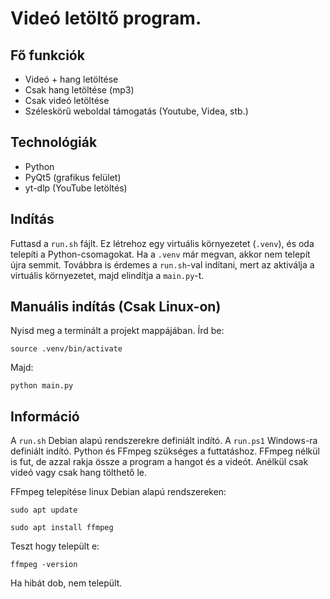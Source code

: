 # Videó letöltő program.

## Fő funkciók

* Videó + hang letöltése
* Csak hang letöltése (mp3)
* Csak videó letöltése
* Széleskörű weboldal támogatás (Youtube, Videa, stb.)

## Technológiák

* Python
* PyQt5 (grafikus felület)
* yt-dlp (YouTube letöltés)

## Indítás

Futtasd a `run.sh` fájlt. Ez létrehoz egy virtuális környezetet (`.venv`), és oda telepíti a Python-csomagokat.
Ha a `.venv` már megvan, akkor nem telepít újra semmit.
Továbbra is érdemes a `run.sh`-val indítani, mert az aktiválja a virtuális környezetet, majd elindítja a `main.py`-t.

## Manuális indítás (Csak Linux-on)

Nyisd meg a terminált a projekt mappájában.
Írd be:

```
source .venv/bin/activate
```

Majd:

```
python main.py
```

## Információ

A `run.sh` Debian alapú rendszerekre definiált indító. A `run.ps1` Windows-ra definiált indító. Python és FFmpeg szükséges
a futtatáshoz. FFmpeg nélkül is fut, de azzal rakja össze a program a hangot és a videót. Anélkül csak videó vagy csak hang tölthető le.

FFmpeg telepítése linux Debian alapú rendszereken:

```
sudo apt update
```

```
sudo apt install ffmpeg
```

Teszt hogy települt e:

```
ffmpeg -version
```

Ha hibát dob, nem települt.
